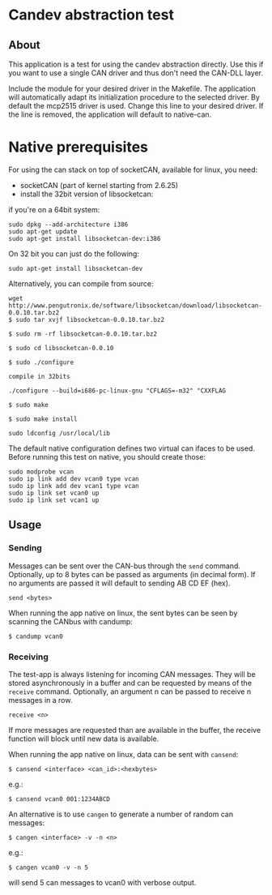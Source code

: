 # Candev abstraction test

## About

This application is a test for using the candev abstraction directly.
Use this if you want to use a single CAN driver and thus don't need the CAN-DLL layer.

Include the module for your desired driver in the Makefile. The application will automatically adapt its initialization procedure to the selected driver.
By default the mcp2515 driver is used. Change this line to your desired driver.
If the line is removed, the application will default to native-can.

Native prerequisites
============
For using the can stack on top of socketCAN, available for linux, you need:
- socketCAN (part of kernel starting from 2.6.25)
- install  the 32bit version of libsocketcan:

if you're on a 64bit system:
```
sudo dpkg --add-architecture i386
sudo apt-get update
sudo apt-get install libsocketcan-dev:i386
```
On 32 bit you can just do the following:
```
sudo apt-get install libsocketcan-dev
```

Alternatively, you can compile from source:

```
wget http://www.pengutronix.de/software/libsocketcan/download/libsocketcan-0.0.10.tar.bz2
$ sudo tar xvjf libsocketcan-0.0.10.tar.bz2

$ sudo rm -rf libsocketcan-0.0.10.tar.bz2

$ sudo cd libsocketcan-0.0.10

$ sudo ./configure

compile in 32bits

./configure --build=i686-pc-linux-gnu "CFLAGS=-m32" "CXXFLAG

$ sudo make

$ sudo make install

sudo ldconfig /usr/local/lib
```

The default native configuration defines two virtual can ifaces to be used.
Before running this test on native, you should create those:

```
sudo modprobe vcan
sudo ip link add dev vcan0 type vcan
sudo ip link add dev vcan1 type vcan
sudo ip link set vcan0 up
sudo ip link set vcan1 up
```

## Usage

### Sending

Messages can be sent over the CAN-bus through the `send` command. Optionally, up to 8 bytes can be passed as arguments (in decimal form). If no arguments are passed it will default to sending AB CD EF (hex).

```
send <bytes>
```

When running the app native on linux, the sent bytes can be seen by scanning the CANbus with candump:

```
$ candump vcan0
```

### Receiving

The test-app is always listening for incoming CAN messages. They will be stored asynchronously in a buffer and can be requested by means of the `receive` command. Optionally, an argument n can be passed to receive n messages in a row.

```
receive <n>
```

If more messages are requested than are available in the buffer, the receive function will block until new data is available.

When running the app native on linux, data can be sent with `cansend`:

```
$ cansend <interface> <can_id>:<hexbytes>
```

e.g.:

```
$ cansend vcan0 001:1234ABCD
```

An alternative is to use `cangen` to generate a number of random can messages:

```
$ cangen <interface> -v -n <n>
```

e.g.:

```
$ cangen vcan0 -v -n 5
```

will send 5 can messages to vcan0 with verbose output.
